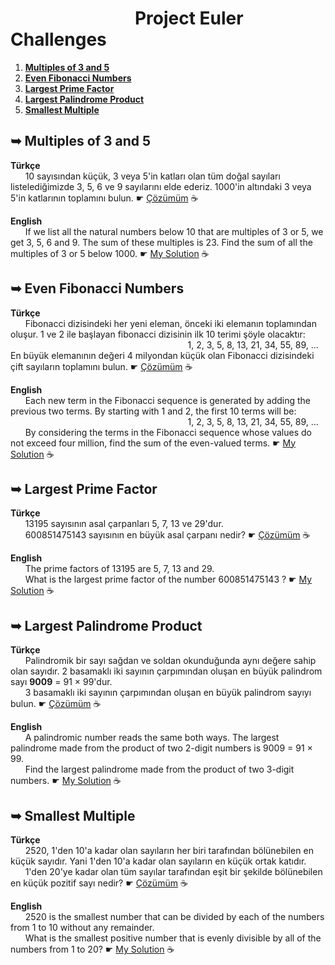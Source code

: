 <h1>&nbsp&nbsp&nbsp&nbsp&nbsp&nbsp&nbsp&nbsp&nbsp&nbsp&nbsp&nbsp&nbsp&nbsp&nbsp&nbsp&nbsp&nbsp&nbsp&nbsp&nbsp&nbsp&nbsp&nbsp&nbsp&nbsp&nbsp&nbsp&nbsp&nbspProject Euler Challenges</h1>

<ol>
  <li><strong><a href="#title">Multiples of 3 and 5<a></strong><br></li>
  <li><strong><a href="#title2">Even Fibonacci Numbers<a></strong><br></li>
  <li><strong><a href="#title3">Largest Prime Factor<a></strong><br></li>
  <li><strong><a href="#title4">Largest Palindrome Product<a></strong><br></li>
  <li><strong><a href="#title5">Smallest Multiple<a></strong><br></li>
</ol>

<h2 id="title">&#x27A5 Multiples of 3 and 5</h2>
<p><strong>Türkçe</strong><br>
&nbsp&nbsp&nbsp&nbsp&nbsp&nbsp10 sayısından küçük, 3 veya 5'in katları olan tüm doğal sayıları listelediğimizde 3, 5, 6 ve 9 sayılarını elde ederiz. 1000'in altındaki 3 veya 5'in katlarının toplamını bulun. &#x261B <a href="">Çözümüm</a> &#x2615</p>
<p><strong>English</strong><br>
&nbsp&nbsp&nbsp&nbsp&nbsp&nbspIf we list all the natural numbers below 10 that are multiples of 3 or 5, we get 3, 5, 6 and 9. The sum of these multiples is 23. Find the sum of all the multiples of 3 or 5 below 1000. &#x261B <a href="">My Solution</a> &#x2615</p>

<h2 id="title2">&#x27A5 Even Fibonacci Numbers</h2>
<p><strong>Türkçe</strong><br>
&nbsp&nbsp&nbsp&nbsp&nbsp&nbspFibonacci dizisindeki her yeni eleman, önceki iki elemanın toplamından oluşur. 1 ve 2 ile başlayan fibonacci dizisinin ilk 10 terimi şöyle olacaktır:<br>&nbsp&nbsp&nbsp&nbsp&nbsp&nbsp&nbsp&nbsp&nbsp&nbsp&nbsp&nbsp&nbsp&nbsp&nbsp&nbsp&nbsp&nbsp&nbsp&nbsp&nbsp&nbsp&nbsp&nbsp&nbsp&nbsp&nbsp&nbsp&nbsp&nbsp&nbsp&nbsp&nbsp&nbsp&nbsp&nbsp&nbsp&nbsp&nbsp&nbsp&nbsp&nbsp&nbsp&nbsp&nbsp&nbsp&nbsp&nbsp&nbsp&nbsp&nbsp&nbsp&nbsp&nbsp&nbsp&nbsp&nbsp&nbsp&nbsp&nbsp&nbsp&nbsp&nbsp&nbsp&nbsp&nbsp&nbsp&nbsp&nbsp&nbsp&nbsp&nbsp1, 2, 3, 5, 8, 13, 21, 34, 55, 89, ...<br>En büyük elemanının değeri 4 milyondan küçük olan Fibonacci dizisindeki çift sayıların toplamını bulun. &#x261B <a href="">Çözümüm</a> &#x2615</p>
<p><strong>English</strong><br>
&nbsp&nbsp&nbsp&nbsp&nbsp&nbspEach new term in the Fibonacci sequence is generated by adding the previous two terms. By starting with 1 and 2, the first 10 terms will be:<br>&nbsp&nbsp&nbsp&nbsp&nbsp&nbsp&nbsp&nbsp&nbsp&nbsp&nbsp&nbsp&nbsp&nbsp&nbsp&nbsp&nbsp&nbsp&nbsp&nbsp&nbsp&nbsp&nbsp&nbsp&nbsp&nbsp&nbsp&nbsp&nbsp&nbsp&nbsp&nbsp&nbsp&nbsp&nbsp&nbsp&nbsp&nbsp&nbsp&nbsp&nbsp&nbsp&nbsp&nbsp&nbsp&nbsp&nbsp&nbsp&nbsp&nbsp&nbsp&nbsp&nbsp&nbsp&nbsp&nbsp&nbsp&nbsp&nbsp&nbsp&nbsp&nbsp&nbsp&nbsp&nbsp&nbsp&nbsp&nbsp&nbsp&nbsp&nbsp&nbsp1, 2, 3, 5, 8, 13, 21, 34, 55, 89, ...<br>&nbsp&nbsp&nbsp&nbsp&nbsp&nbspBy considering the terms in the Fibonacci sequence whose values do not exceed four million, find the sum of the even-valued terms. &#x261B <a href="">My Solution</a> &#x2615</p>

<h2 id="title3">&#x27A5 Largest Prime Factor</h2>
<p><strong>Türkçe</strong><br>
&nbsp&nbsp&nbsp&nbsp&nbsp&nbsp13195 sayısının asal çarpanları 5, 7, 13 ve 29'dur.<br>&nbsp&nbsp&nbsp&nbsp&nbsp&nbsp600851475143 sayısının en büyük asal çarpanı nedir? &#x261B <a href="">Çözümüm</a> &#x2615</p>
<p><strong>English</strong><br>
&nbsp&nbsp&nbsp&nbsp&nbsp&nbspThe prime factors of 13195 are 5, 7, 13 and 29.<br>&nbsp&nbsp&nbsp&nbsp&nbsp&nbspWhat is the largest prime factor of the number 600851475143 ? &#x261B <a href="">My Solution</a> &#x2615</p>

<h2 id="title4">&#x27A5 Largest Palindrome Product</h2>
<p><strong>Türkçe</strong><br>
&nbsp&nbsp&nbsp&nbsp&nbsp&nbspPalindromik bir sayı sağdan ve soldan okunduğunda aynı değere sahip olan sayıdır. 2 basamaklı iki sayının çarpımından oluşan en büyük palindrom sayı <strong>9009</strong> = 91 × 99'dur.<br>&nbsp&nbsp&nbsp&nbsp&nbsp&nbsp3 basamaklı iki sayının çarpımından oluşan en büyük palindrom sayıyı bulun. &#x261B <a href="">Çözümüm</a> &#x2615</p>
<p><strong>English</strong><br>
&nbsp&nbsp&nbsp&nbsp&nbsp&nbspA palindromic number reads the same both ways. The largest palindrome made from the product of two 2-digit numbers is 9009 = 91 × 99.<br>&nbsp&nbsp&nbsp&nbsp&nbsp&nbspFind the largest palindrome made from the product of two 3-digit numbers. &#x261B <a href="">My Solution</a> &#x2615</p>

<h2 id="title5">&#x27A5 Smallest Multiple</h2>
<p><strong>Türkçe</strong><br>
&nbsp&nbsp&nbsp&nbsp&nbsp&nbsp2520, 1'den 10'a kadar olan sayıların her biri tarafından bölünebilen en küçük sayıdır. Yani 1'den 10'a kadar olan sayıların en küçük ortak katıdır.<br>&nbsp&nbsp&nbsp&nbsp&nbsp&nbsp1'den 20'ye kadar olan tüm sayılar tarafından eşit bir şekilde bölünebilen en küçük pozitif sayı nedir? &#x261B <a href="">Çözümüm</a> &#x2615</p>
<p><strong>English</strong><br>
&nbsp&nbsp&nbsp&nbsp&nbsp&nbsp2520 is the smallest number that can be divided by each of the numbers from 1 to 10 without any remainder.<br>&nbsp&nbsp&nbsp&nbsp&nbsp&nbspWhat is the smallest positive number that is evenly divisible by all of the numbers from 1 to 20? &#x261B <a href="">My Solution</a> &#x2615</p>
